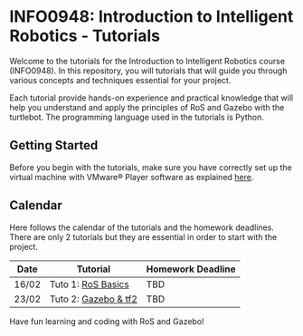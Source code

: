 # INFO0948: Introduction to Intelligent Robotics - Tutorials

Welcome to the tutorials for the Introduction to Intelligent Robotics course (INFO0948). In this repository, you will tutorials that will guide you through various concepts and techniques essential for your project.

Each tutorial provide hands-on experience and practical knowledge that will help you understand and apply the principles of RoS and Gazebo with the turtlebot.
The programming language used in the tutorials is Python.

## Getting Started

Before you begin with the tutorials, make sure you have correctly set up the virtual machine with VMware® Player software as explained [here](<../PC setup/README.md>).

## Calendar
Here follows the calendar of the tutorials and the homework deadlines. 
There are only 2 tutorials but they are essential in order to start with the project.

| Date | Tutorial | Homework Deadline |
|------|----------|-------------------|
| 16/02 | Tuto 1: [RoS Basics](tutorial-1.md) | TBD |
| 23/02 | Tuto 2: [Gazebo & tf2](tutorial-2.md) | TBD |


Have fun learning and coding with RoS and Gazebo!

